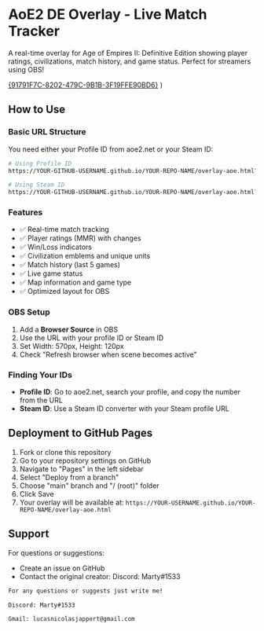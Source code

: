# AoE2 DE Overlay - Live Match Tracker

A real-time overlay for Age of Empires II: Definitive Edition showing player ratings, civilizations, match history, and game status. Perfect for streamers using OBS!

[{91791F7C-8202-479C-9B1B-3F19FFE90BD6}](https://github.com/user-attachments/assets/e1e9bb26-c49e-46e1-bc8b-5e7b948c0380)
)

## How to Use

### Basic URL Structure

You need either your Profile ID from aoe2.net or your Steam ID:

```bash
# Using Profile ID
https://YOUR-GITHUB-USERNAME.github.io/YOUR-REPO-NAME/overlay-aoe.html?profileid=945834

# Using Steam ID
https://YOUR-GITHUB-USERNAME.github.io/YOUR-REPO-NAME/overlay-aoe.html?steamid=76561199094237242
```

### Features

-   ✅ Real-time match tracking
-   ✅ Player ratings (MMR) with changes
-   ✅ Win/Loss indicators
-   ✅ Civilization emblems and unique units
-   ✅ Match history (last 5 games)
-   ✅ Live game status
-   ✅ Map information and game type
-   ✅ Optimized layout for OBS

### OBS Setup

1. Add a **Browser Source** in OBS
2. Use the URL with your profile ID or Steam ID
3. Set Width: 570px, Height: 120px
4. Check "Refresh browser when scene becomes active"

### Finding Your IDs

-   **Profile ID**: Go to aoe2.net, search your profile, and copy the number from the URL
-   **Steam ID**: Use a Steam ID converter with your Steam profile URL

## Deployment to GitHub Pages

1. Fork or clone this repository
2. Go to your repository settings on GitHub
3. Navigate to "Pages" in the left sidebar
4. Select "Deploy from a branch"
5. Choose "main" branch and "/ (root)" folder
6. Click Save
7. Your overlay will be available at: `https://YOUR-USERNAME.github.io/YOUR-REPO-NAME/overlay-aoe.html`

## Support

For questions or suggestions:

-   Create an issue on GitHub
-   Contact the original creator: Discord: Marty#1533

```bash
For any questions or suggests just write me!

Discord: Marty#1533

Gmail: lucasnicolasjappert@gmail.com
```
